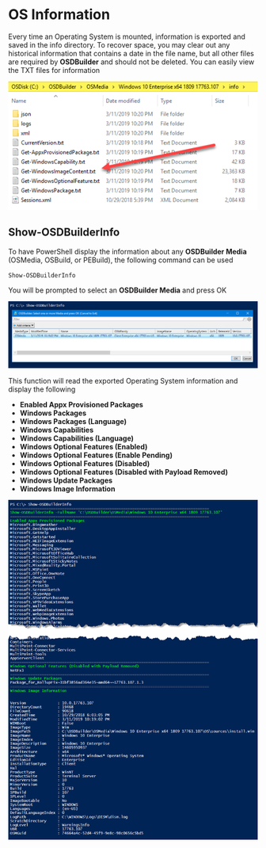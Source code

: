 # OS Information

Every time an Operating System is mounted, information is exported and saved in the info directory.  To recover space, you may clear out any historical information that contains a date in the file name, but all other files are required by **OSDBuilder** and should not be deleted.  You can easily view the TXT files for information

![](../../../../.gitbook/assets/image%20%28187%29.png)

## Show-OSDBuilderInfo

To have PowerShell display the information about any **OSDBuilder Media** \(OSMedia, OSBuild, or PEBuild\), the following command can be used

```text
Show-OSDBuilderInfo
```

You will be prompted to select an **OSDBuilder Media** and press OK

![](../../../../.gitbook/assets/image%20%283%29.png)

This function will read the exported Operating System information and display the following

* **Enabled Appx Provisioned Packages**
* **Windows Packages**
* **Windows Packages \(Language\)**
* **Windows Capabilities**
* **Windows Capabilities \(Language\)**
* **Windows Optional Features \(Enabled\)**
* **Windows Optional Features \(Enable Pending\)**
* **Windows Optional Features \(Disabled\)**
* **Windows Optional Features \(Disabled with Payload Removed\)**
* **Windows Update Packages**
* **Windows Image Information**

![](../../../../.gitbook/assets/image%20%2862%29.png)

